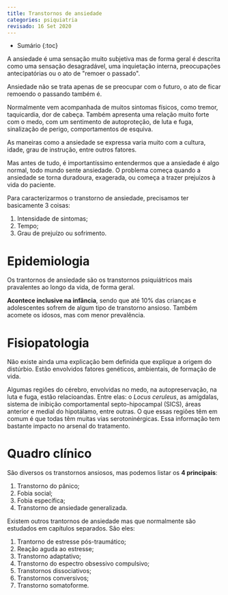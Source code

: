 ```yaml
---
title: Transtornos de ansiedade
categories: psiquiatria
revisado: 16 Set 2020
---
```


* Sumário
{:toc}

A ansiedade é uma sensação muito subjetiva mas de forma geral é descrita como uma sensação desagradável, uma inquietação interna, preocupações antecipatórias ou o ato de "remoer o passado".

<span class='alert'>
  Ansiedade não se trata apenas de se preocupar com o futuro, o ato de ficar remoendo o passando também é.
</span>

Normalmente vem acompanhada de muitos sintomas físicos, como tremor, taquicardia, dor de cabeça. Também apresenta uma relação muito forte com o medo, com um sentimento de autoproteção, de luta e fuga, sinalização de perigo, comportamentos de esquiva.

As maneiras como a ansiedade se expressa varia muito com a cultura, idade, grau de instrução, entre outros fatores.

Mas antes de tudo, é importantíssimo entendermos que a ansiedade é algo normal, todo mundo sente ansiedade. O problema começa quando a ansiedade se torna duradoura, exagerada, ou começa a trazer prejuízos à vida do paciente.

Para caracterizarmos o transtorno de ansiedade, precisamos ter basicamente 3 coisas:

1. Intensidade de sintomas;
2. Tempo;
3. Grau de prejuízo ou sofrimento.

# Epidemiologia

Os trantornos de ansiedade são os transtornos psiquiátricos mais pravalentes ao longo da vida, de forma geral.

**Acontece inclusive na infância**, sendo que até 10% das crianças e adolescentes sofrem de algum tipo de transtorno ansioso. Também acomete os idosos, mas com menor prevalência.

# Fisiopatologia

Não existe ainda uma explicação bem definida que explique a origem do distúrbio. Estão envolvidos fatores genéticos, ambientais, de formação de vida.

Algumas regiões do cérebro, envolvidas no medo, na autopreservação, na luta e fuga, estão relacioandas. Entre elas: o _Locus ceruleus_, as amígdalas, sistema de inibição comportamental septo-hipocampal (SICS), áreas anterior e medial do hipotálamo, entre outras. O que essas regiões têm em comum é que todas têm muitas vias serotoninérgicas. Essa informação tem bastante impacto no arsenal do tratamento.

# Quadro clínico

São diversos os transtornos ansiosos, mas podemos listar os **4 principais**:

1. Transtorno do pânico;
2. Fobia social;
3. Fobia específica;
4. Transtorno de ansiedade generalizada.

Existem outros trantornos de ansiedade mas que normalmente são estudados em capítulos separados. São eles:

1. Trantorno de estresse pós-traumático;
2. Reação aguda ao estresse;
3. Transtorno adaptativo;
4. Transtorno do espectro obsessivo compulsivo;
5. Transtornos dissociativos;
6. Transtornos conversivos;
7. Transtorno somatoforme.
